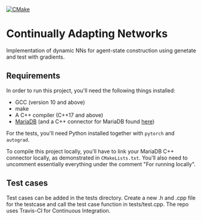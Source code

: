 [![CMake](https://github.com/khurramjaved96/continually-adapting-networks/actions/workflows/cmake.yml/badge.svg?branch=step_size_adaptation&event=push)](https://github.com/khurramjaved96/continually-adapting-networks/actions/workflows/cmake.yml)

# Continually Adapting Networks
Implementation of dynamic NNs for agent-state construction using genetate and test with gradients. 

## Requirements
In order to run this project, you'll need the following things installed:
* GCC (version 10 and above)
* make
* A C++ compiler (C++17 and above)
* [MariaDB](https://mariadb.com/kb/en/getting-installing-and-upgrading-mariadb/) (and a C++ connector for MariaDB
  found [here](https://mariadb.com/kb/en/mariadb-connector-c/))
  
For the tests, you'll need Python installed together with `pytorch` and `autograd`.

To compile this project locally, you'll have to link your MariaDB C++ connector locally, as demonstrated
in `CMakeLists.txt`. You'll also need to uncomment essentially everything under the 
comment "For running locally".

## Test cases
Test cases can be added in the tests directory. Create a new .h and .cpp file for the testcase and call the test case function in tests/test.cpp. The repo uses Travis-CI for Continuous Integration. 
